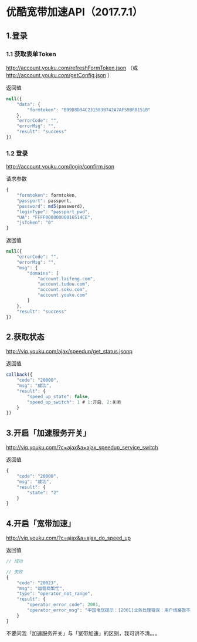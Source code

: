 # 优酷宽带加速API（2017.7.1）

## 1.登录

### 1.1 获取表单Token

http://account.youku.com/refreshFormToken.json （或 http://account.youku.com/getConfig.json ）

返回值

```js
null({
    "data": {
        "formtoken": "B99D8D94C231583B742A7AF59BF8151B"
    },
    "errorCode": "",
    "errorMsg": "",
    "result": "success"
})
```

### 1.2 登录

http://account.youku.com/login/confirm.json

请求参数

```js
{
	"formtoken": formtoken,
	"passport": passport,
	"password": md5(password),
	"loginType": "passport_pwd",
	"UA": "FFFF00000000016514CE",
	"jsToken": "0"
}
```

返回值

```js
null({
    "errorCode": "",
    "errorMsg": "",
    "msg": {
        "domains": [
            "account.laifeng.com",
            "account.tudou.com",
            "account.soku.com",
            "account.youku.com"
        ]
    },
    "result": "success"
})
```

## 2.获取状态

http://vip.youku.com/ajax/speedup/get_status.jsonp

返回值

```js
callback({
    "code": "20000",
    "msg": "成功",
    "result": {
        "speed_up_state": false,
        "speed_up_switch": 1 # 1:开启, 2:关闭
    }
})
```

## 3.开启「加速服务开关」

http://vip.youku.com/?c=ajax&a=ajax_speedup_service_switch

返回值

```js
{
    "code": "20000",
    "msg": "成功",
    "result": {
        "state": "2"
    }
}
```

## 4.开启「宽带加速」

http://vip.youku.com/?c=ajax&a=ajax_do_speed_up

返回值

```js
// 成功

// 失败
{
    "code": "20023",
    "msg": "运营商繁忙",
    "type": "operator_not_range",
    "result": {
        "operator_error_code": 2001,
        "operator_error_msg": "中国电信提示：[2001]业务处理错误：用户线路暂不具备提速能力,加速ID:xxxxxxxxx"
    }
}
```

不要问我「加速服务开关」与「宽带加速」的区别，我可讲不清。。。
